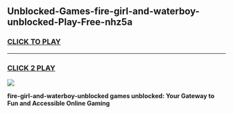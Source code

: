 
## Unblocked-Games-fire-girl-and-waterboy-unblocked-Play-Free-nhz5a
<h3>
<a href="https://premium76.site?title=fire-girl-and-waterboy-unblocked&ref=18A1">CLICK TO PLAY</a></h3>
<hr>

<h3>
<a href="https://premium76.site?title=fire-girl-and-waterboy-unblocked&ref=18A1">CLICK 2 PLAY</a>
  
</h3>

<a href="https://premium76.site?title=fire-girl-and-waterboy-unblocked&ref=18A1"><img src="https://clearcache.store/games.png"></a>


**fire-girl-and-waterboy-unblocked games unblocked: Your Gateway to Fun and Accessible Online Gaming**

